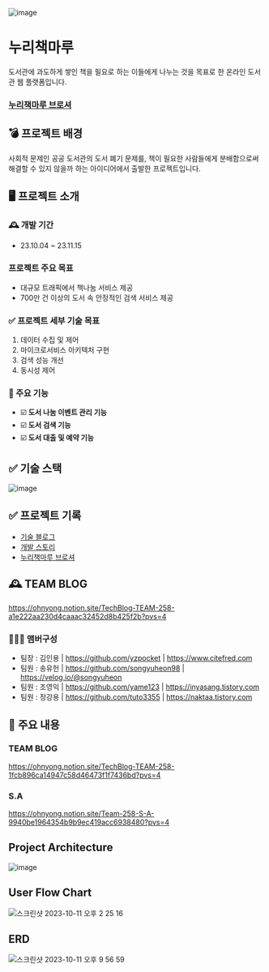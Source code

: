 ![image](https://github.com/songyuheon98/Team258/assets/140541167/a18cec6d-99b5-4706-9f12-54efc69d2da4)

# 누리책마루
 도서관에 과도하게 쌓인 책을 필요로 하는 이들에게 나누는 것을 목표로 한 온라인 도서관 웹 플랫폼입니다.
### [누리책마루 브로셔](https://ohnyong.notion.site/33063e8c683c4e63aa4db53158ecf12d?pvs=4)
## 💣 프로젝트 배경 
사회적 문제인 공공 도서관의 도서 폐기 문제를, 책이 필요한 사람들에게 분배함으로써 해결할 수 있지 않을까 하는 아이디어에서 출발한 프로젝트입니다.

## 🖥️ 프로젝트 소개
### 🕰️ 개발 기간
* 23.10.04 ~ 23.11.15
  
### 프로젝트 주요 목표 
- 대규모 트래픽에서 책나눔 서비스 제공
- 700만 건 이상의 도서 속 안정적인 검색 서비스 제공


### ✅ 프로젝트 세부 기술 목표
1. 데이터 수집 및 제어
2. 마이크로서비스 아키텍처 구현
3. 검색 성능 개선
4. 동시성 제어
   
 ### 🐑 주요 기능
- ☑️ **도서 나눔 이벤트 관리 기능**
- ☑️ **도서 검색 기능** 
- ☑️ **도서 대출 및 예약 기능**


## ✅ 기술 스택
![image](https://github.com/songyuheon98/Team258/assets/140541167/6e151b16-e961-448f-a7d5-bab6ab1b87af)


## ✅ 프로젝트 기록
- [기술 블로그](https://ohnyong.notion.site/TechBlog-TEAM-258-1fcb896ca14947c58d46473f1f7436bd?pvs=4)
- [개발 스토리](https://www.notion.so/ohnyong/8146a936122345d9b70b3567be86f11e?v=52dd3a612b454af684ad97438b735e2c)
- [누리책마루 브로셔](https://ohnyong.notion.site/33063e8c683c4e63aa4db53158ecf12d?pvs=4)



## 🕰️ TEAM BLOG
https://ohnyong.notion.site/TechBlog-TEAM-258-a1e222aa230d4caaac32452d8b425f2b?pvs=4



### 🧑‍🤝‍🧑 맴버구성
- 팀장 : 김인용 | https://github.com/yzpocket | https://www.citefred.com
- 팀원 : 송유헌 | https://github.com/songyuheon98 | https://velog.io/@songyuheon
- 팀원 : 조영익 | https://github.com/yame123 | https://inyasang.tistory.com
- 팀원 : 정강용 | https://github.com/tuto3355 | https://naktaa.tistory.com

## 📌 주요 내용
### TEAM BLOG
https://ohnyong.notion.site/TechBlog-TEAM-258-1fcb896ca14947c58d46473f1f7436bd?pvs=4

### S.A
https://ohnyong.notion.site/Team-258-S-A-9940be1964354b9b9ec419acc6938480?pvs=4

## Project Architecture
![image](https://github.com/songyuheon98/Team258/assets/140541167/cb61d77e-05aa-4172-a0fc-2004aa7b37c4)

## User Flow Chart
![스크린샷 2023-10-11 오후 2 25 16](https://github.com/yzpocket/spring-cafeservice/assets/67217259/839b1f28-55af-48e0-9e5b-c26bdb4b1dcc)

## ERD
![스크린샷 2023-10-11 오후 9 56 59](https://github.com/yzpocket/spring-cafeservice/assets/67217259/1ebaa55d-7390-4b48-8144-9cbb3a96aae0)



